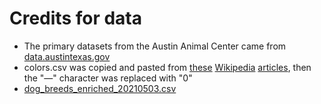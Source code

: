 # Credits for data

* The primary datasets from the Austin Animal Center came from [data.austintexas.gov](https://data.austintexas.gov/Health-and-Community-Services/Austin-Animal-Center-Intakes/wter-evkm)
* colors.csv was copied and pasted from [these](https://en.wikipedia.org/wiki/List_of_colors:_A–F) [Wikipedia](https://en.wikipedia.org/wiki/List_of_colors:_G%E2%80%93M) [articles](https://en.wikipedia.org/wiki/List_of_colors:_N%E2%80%93Z), then the "—" character was replaced with "0"
* [dog_breeds_enriched_20210503.csv](https://data.world/nicolemark/dog-breeds-dataset-enrichments/workspace/file?filename=dog+breeds_enriched_20210503.csv)
